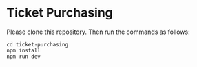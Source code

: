 # Ticket Purchasing

Please clone this repository. Then run the commands as follows:
```
cd ticket-purchasing
npm install
npm run dev
```
